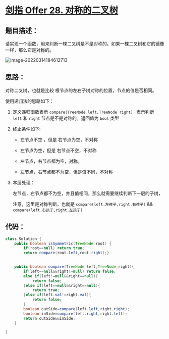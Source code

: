 # [剑指 Offer 28. 对称的二叉树](https://leetcode-cn.com/problems/dui-cheng-de-er-cha-shu-lcof/)

## 题目描述：

请实现一个函数，用来判断一棵二叉树是不是对称的。如果一棵二叉树和它的镜像一样，那么它是对称的。

![image-20220314184612713](https://gitee.com/peng_beihai/pics/raw/master/img/image-20220314184612713.png)

## 思路：

对称二叉树，也就是比较 根节点的左右子树对称的位置，节点的值是否相同。

使用递归法的思路如下：

1. 定义递归函数表示 `compare(TreeNode left,TreeNode right) ` 表示判断 `left` 和 `right` 节点是不是对称的。返回值为 `bool` 类型

2. 终止条件如下:

   - 左节点不空 ，但是 右节点为空，不对称 

   - 左节点为空，但是 右节点不空，不对称

   - 左节点，右节点都为空，对称。

   - 左节点，右节点都不为空，但是值不同，不对称

3. 本层处理：

     左节点，右节点都不为空，并且值相同，那么就需要继续判断下一层的子树，

     注意，这里是对称判断，也就是 `compare(left.左孩子,right.右孩子)` && `compare(left.右孩子,right.左孩子)`

## 代码：

```Java
class Solution {
    public boolean isSymmetric(TreeNode root) {
        if(root==null) return true;
        return compare(root.left,root.right);}
        

    public boolean compare(TreeNode left,TreeNode right){
        if(left==null&&right!=null) return false;
        else if(left!=null&&right==null){
            return false;
        }else if(left==null&&right==null){
            return true;
        }else if(left.val!=right.val){
            return false;
        }
        boolean outSide=compare(left.left,right.right);
        boolean inSide=compare(left.right,right.left);
        return outSide&&inSide;
    }

}
```

